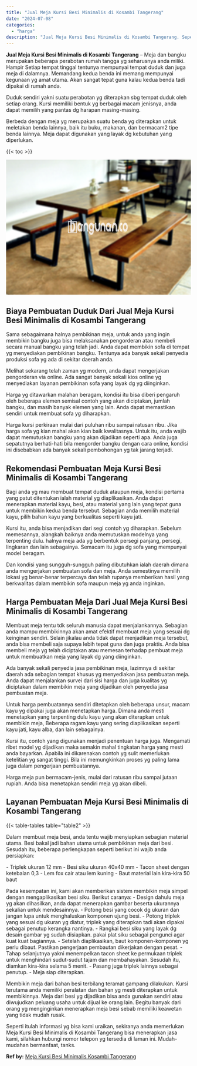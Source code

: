 ```yaml
---
title: "Jual Meja Kursi Besi Minimalis di Kosambi Tangerang"
date: "2024-07-08"
categories: 
  - "harga"
description: "Jual Meja Kursi Besi Minimalis di Kosambi Tangerang. Seperti itulah informasi yg bisa kami uraikan, sekiranya anda memerlukan Meja Kursi Besi Minimalis di Ko..."
---
```


**Jual Meja Kursi Besi Minimalis di Kosambi Tangerang** – Meja dan bangku merupakan beberapa perabotan rumah tangga yg seharusnya anda miliki. Hampir Setiap tempat tinggal tentunya mempunyai tempat duduk dan juga meja di dalamnya. Memandang kedua benda ini memang mempunyai kegunaan yg amat utama. Akan sangat tepat guna kalau kedua benda tadi dipakai di rumah anda.

Duduk sendiri yakni suatu perabotan yg diterapkan sbg tempat duduk oleh setiap orang. Kursi memiliki bentuk yg berbagai macam jenisnya, anda dapat memilih yang pantas dg harapan masing-masing.

Berbeda dengan meja yg merupakan suatu benda yg diterapkan untuk meletakan benda lainnya, baik itu buku, makanan, dan bermacam2 tipe benda lainnya. Meja dapat digunakan yang layak dg kebutuhan yang diperlukan.

{{< toc >}}

![Jual Meja Kursi Besi Minimalis di Kosambi Tangerang](/images/jual-meja-besi-murah19.png)

## Biaya Pembuatan Duduk Dari Jual Meja Kursi Besi Minimalis di Kosambi Tangerang

Sama sebagaimana halnya pembikinan meja, untuk anda yang ingin membikin bangku juga bisa melaksanakan pengorderan atau membeli secara manual bangku yang telah jadi. Anda dapat membikin sofa di tempat yg menyediakan pembikinan bangku. Tentunya ada banyak sekali penyedia produksi sofa yg ada di sekitar daerah anda.

Melihat sekarang telah zaman yg modern, anda dapat mengerjakan pengorderan via online. Ada sangat banyak sekali kios online yg menyediakan layanan pembikinan sofa yang layak dg yg diinginkan.

Harga yg ditawarkan malahan beragam, kondisi itu bisa diberi pengaruh oleh beberapa elemen semisal contoh yang akan diciptakan, jumlah bangku, dan masih banyak elemen yang lain. Anda dapat memastikan sendiri untuk membuat sofa yg diharapkan.

Harga kursi perkiraan mulai dari puluhan ribu sampai ratusan ribu. Jika harga sofa yg kian mahal akan kian baik kwalitasnya. Untuk itu, anda wajib dapat memutuskan bangku yang akan dijadikan seperti apa. Anda juga sepatutnya berhati-hati bila mengorder bangku dengan cara online, kondisi ini disebabkan ada banyak sekali pembohongan yg tak jarang terjadi.

## Rekomendasi Pembuatan Meja Kursi Besi Minimalis di Kosambi Tangerang

Bagi anda yg mau membuat tempat duduk ataupun meja, kondisi pertama yang patut ditentukan ialah material yg diaplikasikan. Anda dapat menerapkan material kayu, besi, atau material yang lain yang tepat guna untuk membikin kedua benda tersebut. Sebagian anda memilih material kayu, pilih bahan kayu yang berkualitas seperti kayu jati.

Kursi itu, anda bisa menjadikan dari segi contoh yg diharapkan. Sebelum memesannya, alangkah baiknya anda memutuskan modelnya yang terpenting dulu. halnya meja ada yg berbentuk persegi panjang, persegi, lingkaran dan lain sebagainya. Semacam itu juga dg sofa yang mempunyai model beragam.

Dan kondisi yang sungguh-sungguh paling dibutuhkan ialah daerah dimana anda mengerjakan pembuatan sofa dan meja. Anda semestinya memilih lokasi yg benar-benar terpercaya dan telah rupanya memberikan hasil yang berkwalitas dalam membikin sofa maupun meja yg anda inginkan.

## Harga Pembuatan Meja Dari Jual Meja Kursi Besi Minimalis di Kosambi Tangerang

Membuat meja tentu tdk seluruh manusia dapat menjalankannya. Sebagian anda mampu membikinnya akan amat efektif membuat meja yang sesuai dg keinginan sendiri. Selain jikalau anda tidak dapat menjadikan meja tersebut, anda bisa membeli saja supaya lebih tepat guna dan juga praktis. Anda bisa membeli meja yg telah diciptakan atau memesan terhadap pembuat meja untuk membuatkan meja yang layak dg yang diinginkan.

Ada banyak sekali penyedia jasa pembikinan meja, lazimnya di sekitar daerah ada sebagian tempat khusus yg menyediakan jasa pembuatan meja. Anda dapat menjalankan survei dari sisi harga dan juga kualitas yg diciptakan dalam membikin meja yang dijadikan oleh penyedia jasa pembuatan meja.

Untuk harga pembuatannya sendiri ditetapkan oleh beberapa unsur, macam kayu yg dipakai juga akan menetapkan harga. Dimana anda mesti menetapkan yang terpenting dulu kayu yang akan diterapkan untuk membikin meja, Beberapa ragam kayu yang sering diaplikasikan seperti kayu jati, kayu alba, dan lain sebagainya.

Kursi itu, contoh yang digunakan menjadi penentuan harga juga. Mengamati ribet model yg dijadikan maka semakin mahal tingkatan harga yang mesti anda bayarkan. Apabila ini dikarenakan contoh yg sulit memerlukan ketelitian yg sangat tinggi. Bila ini memungkinkan proses yg paling lama juga dalam pengerjaan pembuatannya.

Harga meja pun bermacam-jenis, mulai dari ratusan ribu sampai jutaan rupiah. Anda bisa menetapkan sendiri meja yg akan dibeli.

## Layanan Pembuatan Meja Kursi Besi Minimalis di Kosambi Tangerang

{{< table-tables table="table2" >}}

Dalam membuat meja besi, anda tentu wajib menyiapkan sebagian material utama. Besi bakal jadi bahan utama untuk pembikinan meja dari besi. Sesudah itu, beberapa perlengkapan seperti berikut ini wajib anda persiapkan:

\- Triplek ukuran 12 mm - Besi siku ukuran 40x40 mm - Tacon sheet dengan ketebalan 0,3 - Lem fox cair atau lem kuning - Baut material lain kira-kira 50 baut

Pada kesempatan ini, kami akan memberikan sistem membikin meja simpel dengan mengaplikasikan besi siku. Berikut caranya: - Design dahulu meja yg akan dihasilkan, anda dapat menerapkan gambar beserta ukurannya sekalian untuk mendesainnya. - Potong besi yang cocok dg ukuran dan jangan lupa untuk menghaluskan komponen ujung besi. - Potong triplek yang sesuai dg ukuran yg diatur, triplek yang diterapkan tadi akan dipakai sebagai penutup kerangka nantinya. - Rangkai besi siku yang layak dg desain gambar yg sudah disiapkan. pakai plat siku sebagai pengunci agar kuat kuat bagiannya. - Setelah diaplikasikan, baut komponen-komponen yg perlu dibaut. Pastikan pengerjaan pembautan dikerjakan dengan pesat. - Tahap selanjutnya yakni menempelkan tacon sheet ke permukaan triplek untuk menghindari sudut-sudut tajam dan membahayakan. Sesudah itu, diamkan kira-kira selama 5 menit. - Pasang juga triplek lainnya sebagai penutup. - Meja siap diterapkan.

Membikin meja dari bahan besi terbilang teramat gampang dilakukan. Kursi terutama anda memiliki peralatan dan bahan yg mesti diterapkan untuk membikinnya. Meja dari besi yg dijadikan bisa anda gunakan sendiri atau diwujudkan peluang usaha untuk dijual ke orang lain. Begitu banyak dari orang yg menginginkan menerapkan meja besi sebab memiliki keawetan yang tidak mudah rusak.

Seperti itulah informasi yg bisa kami uraikan, sekiranya anda memerlukan Meja Kursi Besi Minimalis di Kosambi Tangerang bisa menerapkan jasa kami, silahkan hubungi nomor telepon yg tersedia di laman ini. Mudah-mudahan bermanfaat, tanks.

**Ref by:** [Meja Kursi Besi Minimalis Kosambi Tangerang](https://id.wikipedia.org/wiki/Meja)

